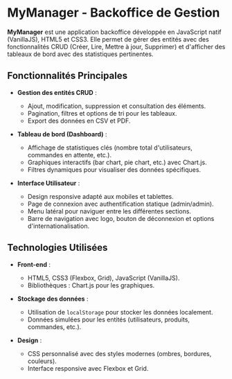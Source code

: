# MyManager - Backoffice de Gestion

**MyManager** est une application backoffice développée en JavaScript natif (VanillaJS), HTML5 et CSS3. Elle permet de gérer des entités avec des fonctionnalités CRUD (Créer, Lire, Mettre à jour, Supprimer) et d'afficher des tableaux de bord avec des statistiques pertinentes.

## Fonctionnalités Principales

- **Gestion des entités CRUD** :
  - Ajout, modification, suppression et consultation des éléments.
  - Pagination, filtres et options de tri pour les tableaux.
  - Export des données en CSV et PDF.

- **Tableau de bord (Dashboard)** :
  - Affichage de statistiques clés (nombre total d'utilisateurs, commandes en attente, etc.).
  - Graphiques interactifs (bar chart, pie chart, etc.) avec Chart.js.
  - Filtres dynamiques pour visualiser des données spécifiques.

- **Interface Utilisateur** :
  - Design responsive adapté aux mobiles et tablettes.
  - Page de connexion avec authentification statique (admin/admin).
  - Menu latéral pour naviguer entre les différentes sections.
  - Barre de navigation avec logo, bouton de déconnexion et options d'internationalisation.

## Technologies Utilisées

- **Front-end** :
  - HTML5, CSS3 (Flexbox, Grid), JavaScript (VanillaJS).
  - Bibliothèques : Chart.js pour les graphiques.
  
- **Stockage des données** :
  - Utilisation de `localStorage` pour stocker les données localement.
  - Données simulées pour les entités (utilisateurs, produits, commandes, etc.).

- **Design** :
  - CSS personnalisé avec des styles modernes (ombres, bordures, couleurs).
  - Interface responsive avec Flexbox et Grid.


